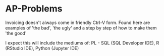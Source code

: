 # AP-Problems
Invoicing doesn't always come in friendly Ctrl-V form. Found here are examples of 'the bad', 'the ugly' and a step by step of how to 
make them 'the good'

I expect this will include the mediums of:
PL - SQL (SQL Developer IDE), 
R (RStudio IDE),
Python (Jupyter IDE)
